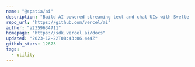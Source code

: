 ```yaml
---
name: "@spatia/ai"
description: "Build AI-powered streaming text and chat UIs with Svelte support."
repo_url: "https://github.com/vercel/ai"
author: "a2359634711"
homepage: "https://sdk.vercel.ai/docs"
updated: "2023-12-22T08:43:06.444Z"
github_stars: 12673
tags: 
  - utility
---
```

